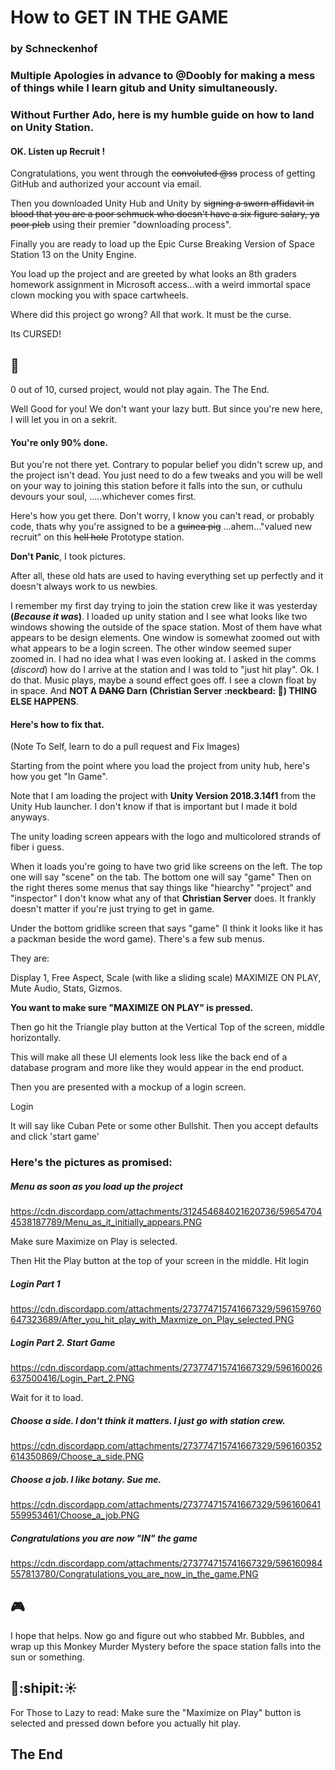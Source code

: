 # How to GET IN THE GAME

### by Schneckenhof

### Multiple Apologies in advance to @Doobly for making a mess of things while I learn gitub and Unity simultaneously.
### Without Further Ado, here is my humble guide on how to land on Unity Station.

#### OK. Listen up Recruit ! 

Congratulations, you went through the ~~convoluted @ss~~ process of getting GitHub and authorized your account via email. 

Then you downloaded Unity Hub and Unity by ~~signing a sworn affidavit in blood that you are a poor schmuck who doesn't have a six figure salary, ya poor pleb~~ using their premier "downloading process".

Finally you are ready to load up the Epic Curse Breaking Version of Space Station 13 on the Unity Engine. 

You load up the project and are greeted by what looks an 8th graders homework assignment in Microsoft access...with a weird immortal space clown mocking you with space cartwheels. 

Where did this project go wrong? All that work. It must be the curse. 

Its CURSED! 

## :japanese_ogre:

0 out of 10, cursed project, would not play again. The The End.

Well Good for you! We don't want your lazy butt. But since you're new here, I will let you in on a sekrit. 

#### You're only 90% done. 

But you're not there yet. Contrary to popular belief you didn't screw up, and the project isn't dead. You just need to do a few tweaks and you will be well on your way to joining this station before it falls into the sun, or cuthulu devours your soul, .....whichever comes first. 

Here's how you get there. Don't worry, I know you can't read, or probably code, thats why you're assigned to be a ~~guinea pig~~ ...ahem..."valued new recruit" on this ~~hell hole~~ Prototype station. 

**Don't Panic**, I took pictures. 

After all, these old hats are used to having everything set up perfectly and it doesn't always work to us newbies.  

I remember my first day trying to join the station crew like it was yesterday **(*Because it was*)**. I loaded up unity station and I see what looks like two windows showing the outside of the space station. Most of them have what appears to be design elements. 
One window is somewhat zoomed out with what appears to be a login screen. The other window seemed super zoomed in. I had no idea what I was even looking at. I asked in the comms (*discord*) how do I arrive at the station and I was told to "just hit play". Ok. I do that. Music plays, maybe a sound effect goes off. I see a clown float by in space. And **NOT A **~~DANG~~** Darn (Christian Server :neckbeard: :anger:) THING ELSE HAPPENS**. 


#### Here's how to fix that.

(Note To Self, learn to do a pull request and Fix Images)

Starting from the point where you load the project from unity hub, here's how you get "In Game".

Note that I am loading the project with **Unity Version 2018.3.14f1**
from the Unity Hub launcher. 
I don't know if that is important but I made it bold anyways.

The unity loading screen appears with the logo and multicolored strands of fiber i guess.

When it loads you're going to have two grid like screens on the left. The top one will say "scene" on the tab. The bottom one will say "game"
Then on the right theres some menus that say things like "hiearchy" "project" and "inspector"
I don't know what any of that **Christian Server** does. 
It frankly doesn't matter if you're just trying to get in game.

Under the bottom gridlike screen that says "game" (I think it looks like it has a packman beside the word game). There's a few sub menus. 

They are: 

Display 1, Free Aspect, Scale (with like a sliding scale) MAXIMIZE ON PLAY, Mute Audio, Stats, Gizmos.

**You want to make sure "MAXIMIZE ON PLAY" is pressed.**

Then go hit the Triangle play button at the Vertical Top of the screen, middle horizontally.

This will make all these UI elements look less like the back end of a database program and more like they would appear in the end product.

Then you are presented with a mockup of a login screen.

Login

It will say like Cuban Pete or some other Bullshit.
Then you accept defaults and click 'start game'

### Here's the pictures as promised:

##### Menu as soon as you load up the project

https://cdn.discordapp.com/attachments/312454684021620736/596547044538187789/Menu_as_it_initially_appears.PNG

Make sure Maximize on Play is selected.

Then Hit the Play button at the top of your screen in the middle.
Hit login

##### Login Part 1


https://cdn.discordapp.com/attachments/273774715741667329/596159760647323689/After_you_hit_play_with_Maxmize_on_Play_selected.PNG

##### Login Part 2. Start Game

https://cdn.discordapp.com/attachments/273774715741667329/596160026637500416/Login_Part_2.PNG

Wait for it to load.

##### Choose a side. I don't think it matters. I just go with station crew.

https://cdn.discordapp.com/attachments/273774715741667329/596160352614350869/Choose_a_side.PNG

##### Choose a job. I like botany. Sue me.

https://cdn.discordapp.com/attachments/273774715741667329/596160641559953461/Choose_a_job.PNG


##### Congratulations you are now "IN" the game 

https://cdn.discordapp.com/attachments/273774715741667329/596160984557813780/Congratulations_you_are_now_in_the_game.PNG

## :video_game:

I hope that helps. Now go and figure out who stabbed Mr. Bubbles, and wrap up this Monkey Murder Mystery before the space station falls into the sun or something.

## :speak_no_evil::shipit::sunny:

For Those to Lazy to read: Make sure the "Maximize on Play" button is selected and pressed down before you actually hit play.

## The End